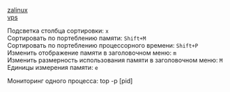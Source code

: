 [zalinux](https://zalinux.ru/?p=1811  )  
[vps](https://vps.ua/wiki/top-command/#:~:text=%D0%A7%D1%82%D0%BE%D0%B1%D1%8B%20%D0%B2%D1%8B%D0%BF%D0%BE%D0%BB%D0%BD%D0%B8%D1%82%D1%8C%20%D0%B2%20top%20%D1%81%D0%BE%D1%80%D1%82%D0%B8%D1%80%D0%BE%D0%B2%D0%BA%D1%83,%D0%BD%D0%B0%D0%B1%D1%80%D0%B0%D0%B2%20%D0%BD%D0%B0%20%D0%BA%D0%BB%D0%B0%D0%B2%D0%B8%D0%B0%D1%82%D1%83%D1%80%D0%B5%20Shift%2BN.)  
  
Подсветка столбца сортировки: `x`  
Сортировать по портеблению памяти: `Shift+M`  
Сортировать по портеблению процессорного времени: `Shift+P`  
Изменить отображение памяти в заголовочном меню: `m`  
Изменить размерность использования памяти в заголовочном меню: `M`  
Единицы измерения памяти: `e`

Мониторинг одного процесса: top -p [pid]  
